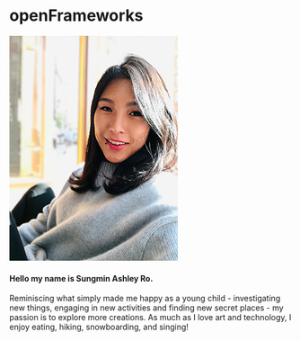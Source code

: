# openFrameworks

![photo](./photo.jpeg)
#### Hello my name is Sungmin Ashley Ro. 

Reminiscing what simply made me happy as a young child - investigating new things, engaging in new activities and finding new secret places - my passion is to explore more creations. 
As much as I love art and technology, I enjoy eating, hiking, snowboarding, and singing!
